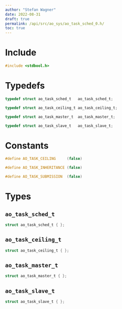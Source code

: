 ```yaml
---
author: "Stefan Wagner"
date: 2022-08-31
draft: true
permalink: /api/src/ao_sys/ao_task_sched_0.h/
toc: true
---
```


# Include

```c
#include <stdbool.h>
```

# Typedefs

```c
typedef struct ao_task_sched_t   ao_task_sched_t;
```

```c
typedef struct ao_task_ceiling_t ao_task_ceiling_t;
```

```c
typedef struct ao_task_master_t  ao_task_master_t;
```

```c
typedef struct ao_task_slave_t   ao_task_slave_t;
```

# Constants

```c
#define AO_TASK_CEILING     (false)
```

```c
#define AO_TASK_INHERITANCE (false)
```

```c
#define AO_TASK_SUBMISSION  (false)
```

# Types

## `ao_task_sched_t`

```c
struct ao_task_sched_t { };
```

## `ao_task_ceiling_t`

```c
struct ao_task_ceiling_t { };
```

## `ao_task_master_t`

```c
struct ao_task_master_t { };
```

## `ao_task_slave_t`

```c
struct ao_task_slave_t { };
```

